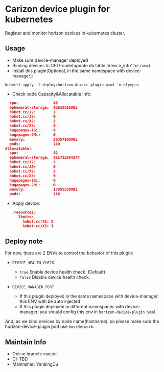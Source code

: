# Carizon device plugin for kubernetes

Register and monitor horizon devices in kubernetes cluster.

## Usage

- Make sure device-manager deployed
- Binding devices to CPU-node(update db table 'device_info' for now)
- Install this plugin(Optional, in the same namespace with device-manager):
```shell
kubectl apply -f deploy/horizon-device-plugin.yaml -n olympus
```

- Check node Capacity&Allocatable info:
```json
  cpu:                48
  ephemeral-storage:  936183168Ki
  hobot.cc/J2:        1
  hobot.cc/J3:        0
  hobot.cc/X2:        2
  hobot.cc/X3:        9
  hugepages-1Gi:      0
  hugepages-2Mi:      0
  memory:             263571868Ki
  pods:               110
Allocatable:
  cpu:                32
  ephemeral-storage:  861712664377
  hobot.cc/J2:        1
  hobot.cc/J3:        0
  hobot.cc/X2:        2
  hobot.cc/X3:        9
  hugepages-1Gi:      0
  hugepages-2Mi:      0
  memory:             179583388Ki
  pods:               110
```


- Apply device:
```json
    resources:
      limits:
        hobot.cc/X2: 2
        hobot.cc/X3: 3
```


## Deploy note
For now, there are 2 ENVs to control the behavior of this plugin:
- ```DEVICE_HEALTH_CHECK```
  - ```true``` Enable device health check. (Default)
  - ```false``` Disable device health check.

- ```DEVICE_MANAGER_PORT```
  - If this plugin deployed in the same namespace with device-manager, this ENV with be auto injected
  - If this plugin deployed in different namespaces with device-manager, you should config this env in ```horizon-device-plugin.yaml```

And, as we bind devices by node name(hostname), so please make sure the horizon-device-plugin pod use ```hostNetwork```.

## Maintain Info
- Online branch: master
- CI: TBD
- Maintainer: YanbingDu
